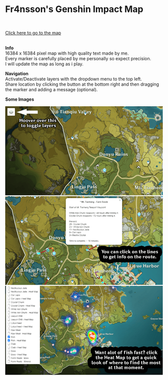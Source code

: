 # Fr4nsson's Genshin Impact Map
<br>
<p><a href="https://fr4nsson.github.io/">Click here to go to the map</a></p>
<br>
<b>Info</b><br>
16384 x 16384 pixel map with high quality text made by me.<br>
Every marker is carefully placed by me personally so expect precision.<br>
I will update the map as long as i play.<br>

<b>Navigation</b><br>
Activate/Deactivate layers with the dropdown menu to the top left.<br>
Share location by clicking the button at the bottom right and then dragging the marker and adding a message (optional).

<b>Some Images</b><br>
<p>
  <img src="https://raw.githubusercontent.com/Fr4nsson/Fr4nsson.github.io/main/Preview1.png">
  
  <img src="https://raw.githubusercontent.com/Fr4nsson/Fr4nsson.github.io/main/Preview2.png">
  
  <img src="https://raw.githubusercontent.com/Fr4nsson/Fr4nsson.github.io/main/Preview3.png">
</p>

